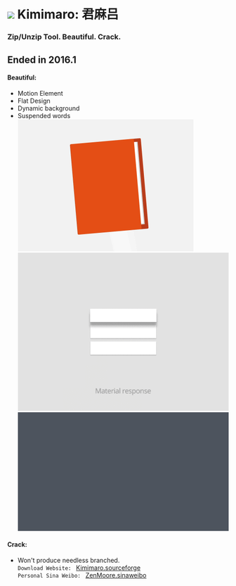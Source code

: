 # ![](https://github.com/ZenMoore/Kimimaro/raw/master/image/DefaultIcon.ico)   Kimimaro: 君麻吕
### Zip/Unzip Tool. Beautiful. Crack.
## Ended in 2016.1
#### Beautiful:
* Motion Element
* Flat Design
* Dynamic background
* Suspended words
![](https://github.com/ZenMoore/Kimimaro/raw/master/image/back1.GIF)
![](https://github.com/ZenMoore/Kimimaro/raw/master/image/back3.gif)
![](https://github.com/ZenMoore/Kimimaro/raw/master/image/back5.gif)<br>
#### Crack: 
* Won't produce needless branched.<br>
  `Download Website: ` [Kimimaro.sourceforge](www.kimimaro.sourceforge.net "悬停显示")<br>
  `Personal Sina Weibo: ` [ZenMoore.sinaweibo](weibo.com/JavcMak "悬停显示")
